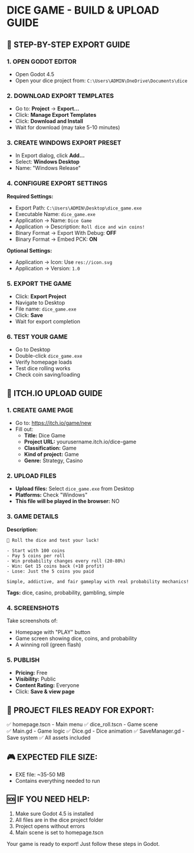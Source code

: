 # DICE GAME - BUILD & UPLOAD GUIDE

## 🎯 STEP-BY-STEP EXPORT GUIDE

### 1. OPEN GODOT EDITOR
- Open Godot 4.5
- Open your dice project from: `C:\Users\ADMIN\OneDrive\Documents\dice`

### 2. DOWNLOAD EXPORT TEMPLATES
- Go to: **Project** → **Export...**
- Click: **Manage Export Templates** 
- Click: **Download and Install**
- Wait for download (may take 5-10 minutes)

### 3. CREATE WINDOWS EXPORT PRESET
- In Export dialog, click **Add...**
- Select: **Windows Desktop**
- Name: "Windows Release"

### 4. CONFIGURE EXPORT SETTINGS
**Required Settings:**
- Export Path: `C:\Users\ADMIN\Desktop\dice_game.exe`
- Executable Name: `dice_game.exe`
- Application → Name: `Dice Game`
- Application → Description: `Roll dice and win coins!`
- Binary Format → Export With Debug: **OFF**
- Binary Format → Embed PCK: **ON**

**Optional Settings:**
- Application → Icon: Use `res://icon.svg`
- Application → Version: `1.0`

### 5. EXPORT THE GAME
- Click: **Export Project**
- Navigate to Desktop
- File name: `dice_game.exe`
- Click: **Save**
- Wait for export completion

### 6. TEST YOUR GAME
- Go to Desktop
- Double-click `dice_game.exe`
- Verify homepage loads
- Test dice rolling works
- Check coin saving/loading

## 🚀 ITCH.IO UPLOAD GUIDE

### 1. CREATE GAME PAGE
- Go to: https://itch.io/game/new
- Fill out:
  - **Title:** Dice Game
  - **Project URL:** yourusername.itch.io/dice-game
  - **Classification:** Game
  - **Kind of project:** Game
  - **Genre:** Strategy, Casino

### 2. UPLOAD FILES
- **Upload files:** Select `dice_game.exe` from Desktop
- **Platforms:** Check "Windows"
- **This file will be played in the browser:** NO

### 3. GAME DETAILS
**Description:**
```
🎲 Roll the dice and test your luck!

- Start with 100 coins
- Pay 5 coins per roll
- Win probability changes every roll (20-80%)
- Win: Get 15 coins back (+10 profit)
- Lose: Just the 5 coins you paid

Simple, addictive, and fair gameplay with real probability mechanics!
```

**Tags:** dice, casino, probability, gambling, simple

### 4. SCREENSHOTS
Take screenshots of:
- Homepage with "PLAY" button
- Game screen showing dice, coins, and probability
- A winning roll (green flash)

### 5. PUBLISH
- **Pricing:** Free
- **Visibility:** Public  
- **Content Rating:** Everyone
- Click: **Save & view page**

## 📁 PROJECT FILES READY FOR EXPORT:
✅ homepage.tscn - Main menu
✅ dice_roll.tscn - Game scene  
✅ Main.gd - Game logic
✅ Dice.gd - Dice animation
✅ SaveManager.gd - Save system
✅ All assets included

## 🎮 EXPECTED FILE SIZE:
- EXE file: ~35-50 MB
- Contains everything needed to run

## 🆘 IF YOU NEED HELP:
1. Make sure Godot 4.5 is installed
2. All files are in the dice project folder
3. Project opens without errors
4. Main scene is set to homepage.tscn

Your game is ready to export! Just follow these steps in Godot.